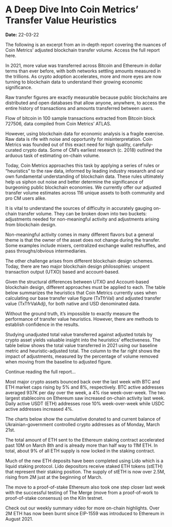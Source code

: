 # A Deep Dive Into Coin Metrics’ Transfer Value Heuristics

**Date:** 22-03-22

The following is an excerpt from an in-depth report covering the nuances of Coin Metrics’ adjusted blockchain transfer volume. Access the full report here.

In 2021, more value was transferred across Bitcoin and Ethereum in dollar terms than ever before, with both networks settling amounts measured in the trillions. As crypto adoption accelerates, more and more eyes are now turning to blockchain data to understand their growing economic significance.

Raw transfer figures are exactly measurable because public blockchains are distributed and open databases that allow anyone, anywhere, to access the entire history of transactions and amounts transferred between users.

Flow of bitcoin in 100 sample transactions extracted from Bitcoin block 727506, data compiled from Coin Metrics’ ATLAS.

However, using blockchain data for economic analysis is a fragile exercise. Raw data is rife with noise and opportunity for misinterpretation. Coin Metrics was founded out of this exact need for high quality, carefully-curated crypto data. Some of CM’s earliest research (c. 2018) outlined the arduous task of estimating on-chain volume.

Today, Coin Metrics approaches this task by applying a series of rules or “heuristics” to the raw data, informed by leading industry research and our own fundamental understanding of blockchain data. These rules ultimately help us siphon out noise and better determine the significance of burgeoning public blockchain economies. We currently offer our adjusted transfer volume estimates across 116 unique assets to both community and pro CM users alike.

It is vital to understand the sources of difficulty in accurately gauging on-chain transfer volume. They can be broken down into two buckets: adjustments needed for non-meaningful activity and adjustments arising from blockchain design.

Non-meaningful activity comes in many different flavors but a general theme is that the owner of the asset does not change during the transfer. Some examples include mixers, centralized exchange wallet reshuffles, and pass throughs/obvious intermediaries.

The other challenge arises from different blockchain design schemes. Today, there are two major blockchain design philosophies: unspent transaction output (UTXO) based and account-based.

Given the structural differences between UTXO and Account-based blockchain design, different approaches must be applied to each. The table below summarizes the heuristics that Coin Metrics currently uses when calculating our base transfer value figure (TxTfrVal) and adjusted transfer value (TxTfrValAdj), for both native and USD denominated data.

Without the ground truth, it’s impossible to exactly measure the performance of transfer value heuristics. However, there are methods to establish confidence in the results.

Studying unadjusted total value transferred against adjusted totals by crypto asset yields valuable insight into the heuristics’ effectiveness. The table below shows the total value transferred in 2021 using our baseline metric and heuristic-adjusted total. The column to the far right shows the impact of adjustments, measured by the percentage of volume removed when moving from the baseline to adjusted figure.

Continue reading the full report…

Most major crypto assets bounced back over the last week with BTC and ETH market caps rising by 5% and 8%, respectively. BTC active addresses averaged 937K per day over the week, a 4% rise week-over-week. The two largest stablecoins on Ethereum saw increased on-chain activity last week. Daily active USDT (ETH) addresses rose 10% week-over-week while USDC active addresses increased 4%.

The charts below show the cumulative donated to and current balance of Ukrainian-government controlled crypto addresses as of Monday, March 21st.

The total amount of ETH sent to the Ethereum staking contract accelerated past 10M on March 8th and is already more than half way to 11M ETH. In total, about 9% of all ETH supply is now locked in the staking contract.

Much of the new ETH deposits have been completed using Lido which is a liquid staking protocol. Lido depositors receive staked ETH tokens (stETH) that represent their staking position. The supply of stETH is now over 2.5M, rising from 2M just at the beginning of March.

The move to a proof-of-stake Ethereum also took one step closer last week with the successful testing of The Merge (move from a proof-of-work to proof-of-stake consensus) on the Kiln testnet.

Check out our weekly summary video for more on-chain highlights. Over 2M ETH has now been burnt since EIP-1559 was introduced to Ethereum in August 2021.